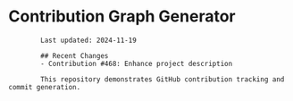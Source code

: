 # Contribution Graph Generator
            
            Last updated: 2024-11-19
            
            ## Recent Changes
            - Contribution #468: Enhance project description
            
            This repository demonstrates GitHub contribution tracking and commit generation.
        